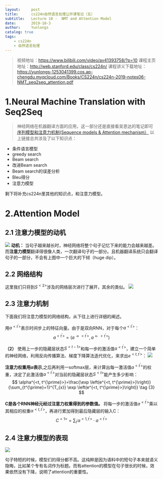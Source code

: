 ```yaml
---
layout:     post
title:      cs224n自然语言处理公开课笔记（五）
subtitle:   Lecture 10 -  NMT and Attention Model
date:       2019-10-3
author:     Yunlongs
catalog: true
tags:
    - cs224n
    - 自然语言处理
---
```


>视频地址：https://www.bilibili.com/video/av41393758/?p=10
课程主页地址：http://web.stanford.edu/class/cs224n/
课程讲义下载地址：https://yunlongs-1253041399.cos.ap-chengdu.myqcloud.com/Books/CS224n/cs224n-2019-notes06-NMT_seq2seq_attention.pdf

# 1.Neural  Machine Translation with Seq2Seq
>神经网络在机器翻译方面的应用，这一部分还是直接看吴恩达的笔记即可 [序列模型和注意力机制(Sequence models & Attention mechanism）](https://baozoulin.gitbook.io/neural-networks-and-deep-learning/di-wu-men-ke-xu-lie-mo-xing-sequence-models/di-wu-men-kexulie-mo-578b28-sequence-models/di-san-zhou-xu-lie-mo-xing-he-zhu-yi-li-ji-zhi-ff08-sequence-models-and-attention-mechanism)
以上链接总共涉及了以下知识点：
- 条件语言模型
- greedy search
- Beam search
- 改进Beam search
- Beam search的误差分析
- Bleu得分
- 注意力模型

剩下将补充cs224n里其他的知识点，和注意力模型。

# 2.Attention Model
## 2.1 注意力模型的动机

![](https://yunlongs-1253041399.cos.ap-chengdu.myqcloud.com/image/Stanford/34.png)
**动机：**  当句子越来越长时，神经网络将整个句子记忆下来的能力会越来越差。而**注意力模型**翻译得很像人类，一次翻译句子的一部分。且机器翻译系统只会翻译句子的一部分，不会有上图中一个巨大的下倾（huge dip）。

## 2.2 网络结构
这里我们只将到$S^{<2>}$涉及的网络层次进行了展开，其余的类似。
![](https://yunlongs-1253041399.cos.ap-chengdu.myqcloud.com/image/Stanford/35.png)

## 2.3 注意力机制
下面我们将注意力模型的网络结构，从下往上进行详细的阐述。

用$a^{<t^{\prime}>}$表示时间步上的特征向量。由于是双向RNN，对于每个$a^{<t^{\prime}>}$：
$$
a^{<t^{\prime}>}=\left(a^{\rightarrow<t^{\prime}>}, a^{\leftarrow<t^{\prime}>}\right) \tag{1}
$$

**（2）** 使用上一步的隐藏层状态$S^{<t-1>}$和每一步的激活值$a^{<t^{\prime}>}$，建立一个简单的神经网络，利用反向传播算法、梯度下降算法迭代优化，来求出$e^{<t, t^{\prime}>}$：
![](https://yunlongs-1253041399.cos.ap-chengdu.myqcloud.com/image/Stanford/36.png)

**注意力权重用$\alpha$表示**,之后再利用一softmax层，来计算出每一激活值$a^{<t^{\prime}>}$的权重，决定了此激活值$a^{<t^{\prime}>}$对当前的隐藏层状态$S^{<t>}$能产生多少影响：
$$
\alpha^{<t, t^{\prime}>}=\frac{\exp \left(e^{<t, t^{\prime}>}\right)}{\sum_{t^{\prime}=1}^{T_{x}} \exp \left(e^{<t, t^{\prime}>}\right)} \tag {3}
$$

**C是各个RNN神经元经过注意力权重得到的参数值。**  将每一步的激活值$a^{<t^{\prime}>}$乘以其相应的权重$\alpha^{<t, t^{\prime}>}$，再进行累加得到最后隐藏层的输入C：
$$
C^{<1>}=\sum_{t^{\prime}} \alpha^{<1, t^{\prime}>} \cdot a^{<t^{\prime}>}\tag{4}
$$

## 2.4 注意力模型的表现
![](https://yunlongs-1253041399.cos.ap-chengdu.myqcloud.com/image/Stanford/37.png)

句子特短的时候，模型们的得分都不高。这纯粹是因为语料中的短句子本来就语义隐晦，比如某个专有名词作为标题。而有attention的模型在句子很长的时候，效果依然没有下降，说明了attention的重要性。

